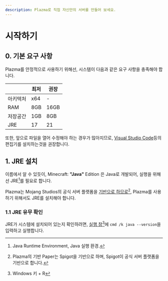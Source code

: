 ```yaml
---
description: Plazma로 직접 자신만의 서버를 만들어 보세요.
---
```


# 시작하기

## 0. 기본 요구 사항 <a href="#id-0" id="id-0"></a>

Plazma를 안정적으로 사용하기 위해선, 시스템이 다음과 같은 요구 사항을 충족해야 합니다.

|         | 최저 | 권장 |
|   ---   | ---- | --- |
| 아키텍처 | x64 |  -  |
|   RAM   | 8GB | 16GB |
| 저장공간 | 1GB | 8GB |
|   JRE   |  17 |  21 |

또한, 앞으로 파일을 열어 수정해야 하는 경우가 많아지므로, [Visual Studio Code](https://code.visualstudio.com/download)등의 편집기를 설치하는것을 권장합니다.

## 1. JRE 설치 <a href="#id-1" id="id-1"></a>

이름에서 알 수 있듯이, Minecraft: **"Java"** Edition 은 Java로 개발되어, 실행을 위해선 JRE[^1]를 필요로 합니다.

Plazma는 Mojang Studios의 공식 서버 플랫폼을 [기반으로 하므로](#user-content-fn-2)[^2], Plazma를 사용하기 위해서도 JRE를 설치해야 합니다.

### 1.1 JRE 유무 확인 <a href="#id-1.1" id="id-1.1"></a>

JRE가 시스템에 설치되어 있는지 확인하려면, [실행 창](#user-content-fn-3)[^3]에 `cmd /k java --version`을 입력하고 실행합니다.

[^1]: Java Runtime Environment, Java 실행 환경.

[^2]: Plazma의 기반 Paper는 Spigot을 기반으로 하며, Spigot이 공식 서버 플랫폼을 기반으로 합니다.

[^3]: Windows 키 + R
